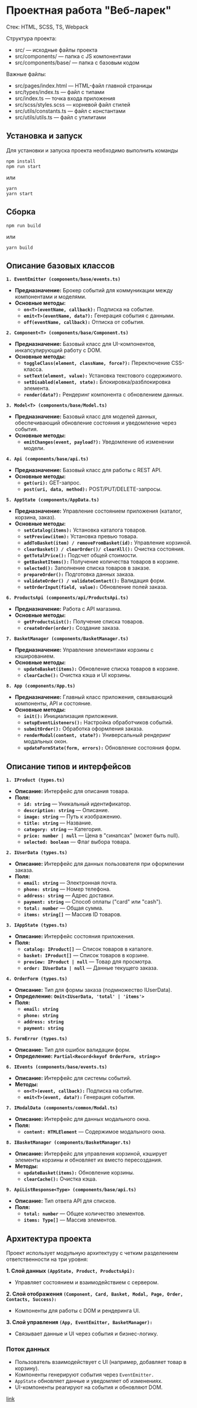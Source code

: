 # Проектная работа "Веб-ларек"

Стек: HTML, SCSS, TS, Webpack

Структура проекта:
- src/ — исходные файлы проекта
- src/components/ — папка с JS компонентами
- src/components/base/ — папка с базовым кодом

Важные файлы:
- src/pages/index.html — HTML-файл главной страницы
- src/types/index.ts — файл с типами
- src/index.ts — точка входа приложения
- src/scss/styles.scss — корневой файл стилей
- src/utils/constants.ts — файл с константами
- src/utils/utils.ts — файл с утилитами

## Установка и запуск
Для установки и запуска проекта необходимо выполнить команды

```
npm install
npm run start
```

или

```
yarn
yarn start
```
## Сборка

```
npm run build
```

или

```
yarn build
```
## Описание базовых классов

**`1. EventEmitter (components/base/events.ts)`**
- __Предназначение:__ Брокер событий для коммуникации между компонентами и моделями.
- **Основные методы:**  
    - **`on<T>(eventName, callback):`** Подписка на событие.  
    - **`emit<T>(eventName, data?):`** Генерация события с данными.
    - **`off(eventName, callback):`** Отписка от события.  

**`2. Component<T> (components/base/Component.ts)`**
- __Предназначение:__ Базовый класс для UI-компонентов, инкапсулирующий работу с DOM.
- __Основные методы:__  
    - **`toggleClass(element, className, force?):`** Переключение CSS-класса.
    - **`setText(element, value):`** Установка текстового содержимого.
    - **`setDisabled(element, state):`** Блокировка/разблокировка элемента.
    - **`render(data?):`** Рендеринг компонента с обновлением данных.

**`3. Model<T> (components/base/Model.ts)`**
- __Предназначение:__ Базовый класс для моделей данных, обеспечивающий обновление состояния и уведомление через события.
- __Основные методы:__
    - **`emitChanges(event, payload?):`** Уведомление об изменении модели.

**`4. Api (components/base/api.ts)`**
- __Предназначение:__ Базовый класс для работы с REST API.
- __Основные методы:__
    - **`get(uri):`** GET-запрос.
    - **`post(uri, data, method):`** POST/PUT/DELETE-запросы.

**`5. AppState (components/AppData.ts)`**
- __Предназначение:__ Управление состоянием приложения (каталог, корзина, заказ).
- __Основные методы:__
    - **`setCatalog(items):`** Установка каталога товаров.
    - **`setPreview(item):`** Установка превью товара.
    - **`addToBasket(item) / removeFromBasket(id):`** Управление корзиной.
    - **`clearBasket() / clearOrder()/ clearAll():`** Очистка состояния.
    - **`getTotalPrice():`** Подсчет общей стоимости.
    - **`getBasketItems():`** Получение количества товаров в корзине.
    - **`selected():`** Заполнение списка товаров в заказе.
    - **`prepareOrder():`** Подготовка данных заказа.
    - **`validateOrder() / validateContact():`** Валидация форм.
    - **`setOrderInput(field, value):`** Обновление полей заказа.

**`6. ProductsApi (components/api/ProductsApi.ts)`**
- __Предназначение:__ Работа с API магазина.
- __Основные методы:__
    - **`getProductsList():`** Получение списка товаров.
    - **`createOrder(order):`** Создание заказа.

**`7. BasketManager (components/BasketManager.ts)`**
- __Предназначение:__ Управление элементами корзины с кэшированием.
- __Основные методы:__
    - **`updateBasket(items):`** Обновление списка товаров в корзине.
    - **`clearCache():`** Очистка кэша и UI корзины.

**`8. App (components/App.ts)`**
- __Предназначение:__ Главный класс приложения, связывающий компоненты, API и состояние.
- __Основные методы:__
    - **`init():`** Инициализация приложения.
    - **`setupEventListeners():`** Настройка обработчиков событий.
    - **`submitOrder():`** Обработка оформления заказа.
    - **`renderModal(content, state?):`** Универсальный рендеринг модальных окон.
    - **`updateFormState(form, errors):`** Обновление состояния форм.

## Описание типов и интерфейсов
**`1. IProduct (types.ts)`**
- __Описание:__ Интерфейс для описания товара.
- __Поля:__
    - **`id: string`** — Уникальный идентификатор.
    - **`description: string`** — Описание.
    - **`image: string`** — Путь к изображению.
    - **`title: string`** — Название.
    - **`category: string`** — Категория.
    - **`price: number | null`** — Цена в "синапсах" (может быть null).
    - **`selected: boolean`** — Флаг выбора товара.

**`2. IUserData (types.ts)`**
- __Описание:__ Интерфейс для данных пользователя при оформлении заказа.
- __Поля:__
   - **`email: string`** — Электронная почта.
   - **`phone: string`** — Номер телефона.
   - **`address: string`** — Адрес доставки.
   - **`payment: string`** — Способ оплаты ("card" или "cash").
   - **`total: number`** — Общая сумма.
   - **`items: string[]`** — Массив ID товаров.

**`3. IAppState (types.ts)`**
- __Описание:__ Интерфейс состояния приложения.
- __Поля:__
   - **`catalog: IProduct[]`** — Список товаров в каталоге.
   - **`basket: IProduct[]`** — Список товаров в корзине.
   - **`preview: IProduct | null`** — Товар для просмотра.
   - **`order: IUserData | null`** — Данные текущего заказа.

**`4. OrderForm (types.ts)`**
- __Описание:__ Тип для формы заказа (подмножество IUserData).
- __Определение:__ **`Omit<IUserData, 'total' | 'items'>`**
- __Поля:__
   - **`email: string`**
   - **`phone: string`**
   - **`address: string`**
   - **`payment: string`**

**`5. FormError (types.ts)`**
- __Описание:__ Тип для ошибок валидации форм.
- __Определение:__ **`Partial<Record<keyof OrderForm, string>>`**

**`6. IEvents (components/base/events.ts)`**
- __Описание:__ Интерфейс для системы событий.
- __Методы:__
   - **`on<T>(event, callback):`** Подписка на событие.
   - **`emit<T>(event, data?):`** Генерация события.

**`7. IModalData (components/common/Modal.ts)`**
- __Описание:__ Интерфейс для данных модального окна.
- __Поля:__
   - **`content: HTMLElement`** — Содержимое модального окна.

**`8. IBasketManager (components/BasketManager.ts)`**
- __Описание:__ Интерфейс для управления корзиной, кэширует элементы корзины и обновляет их вместо пересоздания.
- __Методы:__
   - **`updateBasket(items):`** Обновление корзины.
   - **`clearCache():`** Очистка кэша.

**`9. ApiListResponse<Type> (components/base/api.ts)`**
- __Описание:__ Тип ответа API для списков.
- __Поля:__
   - **`total: number`** — Общее количество элементов.
   - **`items: Type[]`** — Массив элементов.

## Архитектура проекта

Проект использует модульную архитектуру с четким разделением ответственности на три уровня:  

__1. Слой данных `(AppState, Product, ProductsApi):`__
 - Управляет состоянием и взаимодействием с сервером.

__2. Слой отображения `(Component, Card, Basket, Modal, Page, Order, Contacts, Success):`__

- Компоненты для работы с DOM и рендеринга UI.

__3. Слой управления `(App, EventEmitter, BasketManager):`__

- Связывает данные и UI через события и бизнес-логику.

### Поток данных

- Пользователь взаимодействует с UI (например, добавляет товар в корзину).
- Компоненты генерируют события через `EventEmitter.`
- `AppState` обновляет данные и уведомляет об изменениях.
- UI-компоненты реагируют на события и обновляют DOM.

[link](https://github.com/Ddenzl/web-larek-frontend.git)